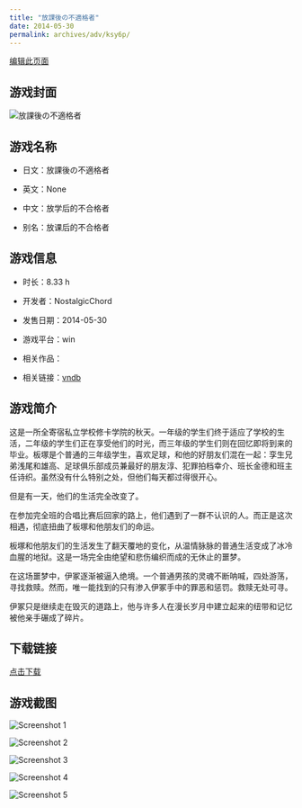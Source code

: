 ```yaml
---
title: "放課後の不適格者"
date: 2014-05-30
permalink: archives/adv/ksy6p/
---
```

[编辑此页面](https://github.com/ACG-3/ADV3-source/blob/main/source/_posts/%E6%94%BE%E8%AA%B2%E5%BE%8C%E3%81%AE%E4%B8%8D%E9%81%A9%E6%A0%BC%E8%80%85.md)

## 游戏封面

![放課後の不適格者](https://pan.timero.xyz/d/onedrive/img_lib_001/%E6%94%BE%E8%AA%B2%E5%BE%8C%E3%81%AE%E4%B8%8D%E9%81%A9%E6%A0%BC%E8%80%85_cover.avif)


## 游戏名称

- 日文：放課後の不適格者
- 英文：None
- 中文：放学后的不合格者

- 别名：放课后的不合格者


## 游戏信息

- 时长：8.33 h
- 开发者：NostalgicChord
- 发售日期：2014-05-30
- 游戏平台：win
- 相关作品：

- 相关链接：[vndb](https://vndb.org/v13904)


## 游戏简介

这是一所全寄宿私立学校修卡学院的秋天。一年级的学生们终于适应了学校的生活，二年级的学生们正在享受他们的时光，而三年级的学生们则在回忆即将到来的毕业。板塚是个普通的三年级学生，喜欢足球，和他的好朋友们混在一起：孪生兄弟浅尾和雄高、足球俱乐部成员兼最好的朋友淳、犯罪拍档幸介、班长金德和班主任诗织。虽然没有什么特别之处，但他们每天都过得很开心。

但是有一天，他们的生活完全改变了。

在参加完全班的合唱比赛后回家的路上，他们遇到了一群不认识的人。而正是这次相遇，彻底扭曲了板塚和他朋友们的命运。

板塚和他朋友们的生活发生了翻天覆地的变化，从温情脉脉的普通生活变成了冰冷血腥的地狱。这是一场完全由绝望和悲伤编织而成的无休止的噩梦。

在这场噩梦中，伊冢逐渐被逼入绝境。一个普通男孩的灵魂不断呐喊，四处游荡，寻找救赎。然而，唯一能找到的只有渗入伊冢手中的罪恶和惩罚。救赎无处可寻。

伊冢只是继续走在毁灭的道路上，他与许多人在漫长岁月中建立起来的纽带和记忆被他亲手碾成了碎片。




## 下载链接

[点击下载](https://pan.timero.xyz/onedrive/adv_lib_001/%E6%94%BE%E8%AA%B2%E5%BE%8C%E3%81%AE%E4%B8%8D%E9%81%A9%E6%A0%BC%E8%80%85)


## 游戏截图


![Screenshot 1](https://pan.timero.xyz/d/onedrive/img_lib_001/%E6%94%BE%E8%AA%B2%E5%BE%8C%E3%81%AE%E4%B8%8D%E9%81%A9%E6%A0%BC%E8%80%85_Screenshot_1.avif)

![Screenshot 2](https://pan.timero.xyz/d/onedrive/img_lib_001/%E6%94%BE%E8%AA%B2%E5%BE%8C%E3%81%AE%E4%B8%8D%E9%81%A9%E6%A0%BC%E8%80%85_Screenshot_2.avif)

![Screenshot 3](https://pan.timero.xyz/d/onedrive/img_lib_001/%E6%94%BE%E8%AA%B2%E5%BE%8C%E3%81%AE%E4%B8%8D%E9%81%A9%E6%A0%BC%E8%80%85_Screenshot_3.avif)

![Screenshot 4](https://pan.timero.xyz/d/onedrive/img_lib_001/%E6%94%BE%E8%AA%B2%E5%BE%8C%E3%81%AE%E4%B8%8D%E9%81%A9%E6%A0%BC%E8%80%85_Screenshot_4.avif)

![Screenshot 5](https://pan.timero.xyz/d/onedrive/img_lib_001/%E6%94%BE%E8%AA%B2%E5%BE%8C%E3%81%AE%E4%B8%8D%E9%81%A9%E6%A0%BC%E8%80%85_Screenshot_5.avif)

